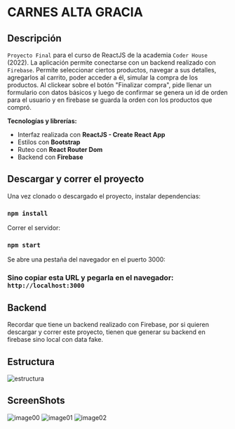 # CARNES ALTA GRACIA

## Descripción

`Proyecto Final` para el curso de ReactJS de la academia `Coder House` (2022).
La aplicación permite conectarse con un backend realizado con `Firebase`.
Permite seleccionar ciertos productos, navegar a sus detalles, agregarlos al carrito, poder acceder a él, simular la compra de los productos.
Al clickear sobre el botón "Finalizar compra", pide llenar un formulario con datos básicos y luego de confirmar
se genera un id de orden para el usuario y en firebase se guarda la orden con los productos que compró.

**Tecnologías y librerías:**

- Interfaz realizada con **ReactJS - Create React App**
- Estilos con **Bootstrap**
- Ruteo con **React Router Dom**
- Backend con **Firebase**

## Descargar y correr el proyecto

Una vez clonado o descargado el proyecto, instalar dependencias:

### `npm install`

Correr el servidor:

### `npm start`

Se abre una pestaña del navegador en el puerto 3000:

### Sino copiar esta URL y pegarla en el navegador: `http://localhost:3000`

## Backend

Recordar que tiene un backend realizado con Firebase, por si quieren descargar y correr este proyecto, tienen que generar su backend en firebase sino local con data fake.

## Estructura

![estructura](https://firebasestorage.googleapis.com/v0/b/carnes-ag.appspot.com/o/estruct-pro-react.png?alt=media&token=d88dc421-8b01-476a-aca6-efd69bf8a1e8)

## ScreenShots

![image00](https://firebasestorage.googleapis.com/v0/b/carnes-ag.appspot.com/o/estruct-pro-react-1.png?alt=media&token=66497d46-a63d-43e9-8a2d-900830ddf1d3)
![image01](https://firebasestorage.googleapis.com/v0/b/carnes-ag.appspot.com/o/estruct-pro-react-2.png?alt=media&token=1a5058b9-d518-4375-a293-2b0b0d229cf3)
![image02](https://firebasestorage.googleapis.com/v0/b/carnes-ag.appspot.com/o/estruct-pro-react-3.png?alt=media&token=7e1676c8-da23-4e76-8b15-89c7b69bf61f)



